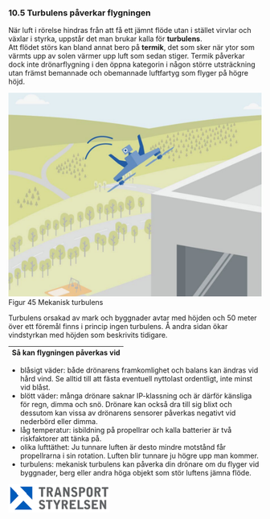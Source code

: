 ### 10.5 Turbulens påverkar flygningen

När luft i rörelse hindras från att få ett jämnt flöde utan i stället virvlar och växlar i styrka, uppstår det man brukar kalla för **turbulens**.  
Att flödet störs kan bland annat bero på **termik**, det som sker när ytor som värmts upp av solen värmer upp luft som sedan stiger. Termik påverkar dock inte drönarflygning i den öppna kategorin i någon större utsträckning utan främst bemannade och obemannade luftfartyg som flyger på högre höjd.

![Figur 45 Mekanisk turbulens](./A2_SE_sv/Figur_045.png)  
Figur 45 Mekanisk turbulens

Turbulens orsakad av mark och byggnader avtar med höjden och 50 meter över ett föremål finns i princip ingen turbulens. Å andra sidan ökar vindstyrkan med höjden som beskrivits tidigare.

| Så kan flygningen påverkas vid |
| --- |
* blåsigt väder: både drönarens framkomlighet och balans kan ändras vid hård vind. Se alltid till att fästa eventuell nyttolast ordentligt, inte minst vid blåst.
* blött väder: många drönare saknar IP-klassning och är därför känsliga för regn, dimma och snö. Drönare kan också dra till sig blixt och dessutom kan vissa av drönarens sensorer påverkas negativt vid nederbörd eller dimma.
* låg temperatur: isbildning på propellrar och kalla batterier är två riskfaktorer att tänka på.
* olika lufttäthet: Ju tunnare luften är desto mindre motstånd får propellrarna i sin rotation. Luften blir tunnare ju högre upp man kommer.
* turbulens: mekanisk turbulens kan påverka din drönare om du flyger vid byggnader, berg eller andra höga objekt som stör luftens jämna flöde.

![Transport Styrelsen](./images/Logga.png)
